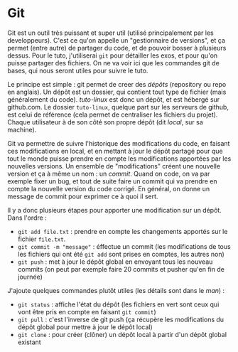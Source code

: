 # Git

Git est un outil très puissant et super util (utilisé principalement par les
developpeurs). C'est ce qu'on appelle un "gestionnaire de versions", et ça
permet (entre autre) de partager du code, et de pouvoir bosser à plusieurs
dessus. Pour le tuto, j'utiliserai `git` pour détailler les exos, et pour qu'on
puisse partager des fichiers. On ne va voir ici que les commandes git de bases,
qui nous seront utiles pour suivre le tuto.

Le principe est simple : git permet de creer des *dépôts* (repository ou repo
en anglais). Un dépôt est un dossier, qui contient tout type de fichier (mais
généralement du code). *tuto-linux* est donc un dépôt, et est hébergé sur
github.com. Le dossier `tuto-linux`, quelque part sur les serveurs de github,
est celui de référence (cela permet de centraliser les fichiers du projet).
Chaque utilisateur à de son côté son propre dépôt (dit *local*, sur sa
machine).

Git va permettre de suivre l'historique des modifications du code, en faisant
ces modifications en local, et en mettant à jour le dépôt partagé pour que tout
le monde puisse prendre en compte les modifications apportées par les nouvelles
versions. Un ensemble de "modifications" créent une nouvelle version et ça à
même un nom : un *commit*. Quand on code, on va par exemple fixer un bug, et
tout de suite faire un commit qui va prendre en compte la nouvelle version du
code corrigé. En général, on donne un message de commit pour exprimer ce à quoi
il sert.

Il y a donc plusieurs étapes pour apporter une modification sur un dépôt. Dans
l'ordre :

- `git add file.txt` : prendre en compte les changements apportés sur le
  fichier `file.txt`.
- `git commit -m "message"` : éffectue un commit (les modifications de tous
  les fichiers qui ont été `git add` sont prises en comptes, les autres non)
- `git push` : met à jour le dépôt global en envoyant tous les nouveau commits
  (on peut par exemple faire 20 commits et pusher qu'en fin de journée)

J'ajoute quelques commandes plutôt utiles (les détails sont dans le *man*) :

- `git status` : affiche l'état du dépôt (les fichiers en vert sont ceux qui
  vont être pris en compte en faisant `git commit`)
- `git pull` : c'est l'inverse de git push (ça récupère les modifications du
  dépôt global pour mettre à jour le dépôt local)
- `git clone` : pour créer (clôner) un dépôt local à partir d'un dépôt global
  existant
